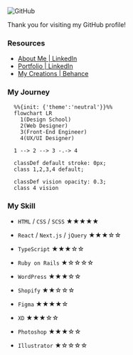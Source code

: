 ![GitHub](https://github.com/user-attachments/assets/66bc2abd-1cad-4b8d-acc0-fd7f46dfbb6f)

Thank you for visiting my GitHub profile!

### Resources

- [About Me | LinkedIn](https://www.linkedin.com/in/paglinawan0520/)
- [Portfolio | LinkedIn](https://www.linkedin.com/in/paglinawan0520/recent-activity/articles/)
- [My Creations | Behance](https://www.behance.net/mihohoriuchi)

### My Journey

```mermaid
  %%{init: {'theme':'neutral'}}%%
  flowchart LR
    1(Design School)
    2(Web Designer)
    3(Front-End Engineer)
    4(UX/UI Designer)

  1 --> 2 --> 3 -.-> 4

  classDef default stroke: 0px;
  class 1,2,3,4 default;

  classDef vision opacity: 0.3;
  class 4 vision
```

### My Skill

- `HTML` / `CSS` / `SCSS` ★★★★★
- `React` / `Next.js` / `jQuery` ★★★☆☆
- `TypeScript` ★★★☆☆
- `Ruby on Rails` ★☆☆☆☆
- `WordPress` ★★★☆☆
- `Shopify` ★★☆☆☆

- `Figma` ★★★★☆
- `XD` ★★★☆☆
- `Photoshop` ★★★☆☆
- `Illustrator` ★☆☆☆☆
